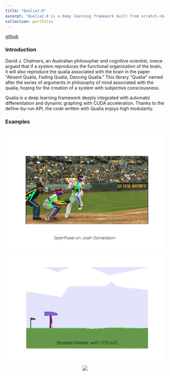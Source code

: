 ```yaml
---
title: "Qualia2.0"
excerpt: "Qualia2.0 is a deep learning framework built from scratch.<br/><img src='/images/qualia.png'>"
collection: portfolio
---
```

[github](https://github.com/Kashu7100/Qualia2.0)

### Introduction

David J. Chalmers, an Australian philosopher and cognitive scientist, onece argued that if a system reproduces the functional organization of the brain, it will also reproduce the qualia associated with the brain in the paper "Absent Qualia, Fading Qualia, Dancing Qualia." This library "Qualia" named after the series of arguments in philosophy of mind associated with the qualia, hoping for the creation of a system with subjective consciousness.

Qualia is a deep learning framework deeply integrated with automatic differentiation and dynamic graphing with CUDA acceleration. Thanks to the define-by-run API, the code written with Qualia enjoys high modularity.

### Examples

<p align="center">
  <img src="/images/baseball.gif" width=500/>
</p>
<p align="center">
  <img src="/images/bipedal_walker_td3.gif" width=500/>
</p>
<p align="center">
  <img src="/images/gan_mnist.gif" width=500/>
</p>
